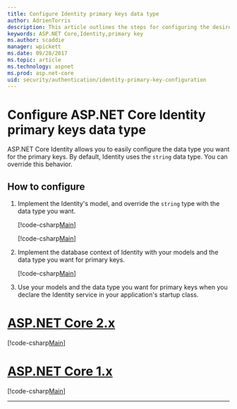 ```yaml
---
title: Configure Identity primary keys data type
author: AdrienTorris
description: This article outlines the steps for configuring the desired data type used for the ASP.NET Core Identity primary keys.
keywords: ASP.NET Core,Identity,primary key
ms.author: scaddie
manager: wpickett
ms.date: 09/28/2017
ms.topic: article
ms.technology: aspnet
ms.prod: asp.net-core
uid: security/authentication/identity-primary-key-configuration
---
```

# Configure ASP.NET Core Identity primary keys data type

ASP.NET Core Identity allows you to easily configure the data type you want for the primary keys. By default, Identity uses the `string` data type. You can override this behavior.

## How to configure

1. Implement the Identity's model, and override the `string` type with the data type you want.

    [!code-csharp[Main](identity/sample/src/ASPNET-IdentityDemo-PrimaryKeysConfig/Models/ApplicationUser.cs?highlight=4-6&range=7-13)]

    [!code-csharp[Main](identity/sample/src/ASPNET-IdentityDemo-PrimaryKeysConfig/Models/ApplicationRole.cs?highlight=3-5&range=7-12)]
	
2. Implement the database context of Identity with your models and the data type you want for primary keys.

    [!code-csharp[Main](identity/sample/src/ASPNET-IdentityDemo-PrimaryKeysConfig/Data/ApplicationDbContext.cs?highlight=3&range=9-26)]
	
3. Use your models and the data type you want for primary keys when you declare the Identity service in your application's startup class.

# [ASP.NET Core 2.x](#tab/aspnetcore2x)

[!code-csharp[Main](identity/sample/src/ASPNETv2-IdentityDemo-PrimaryKeysConfig/Startup.cs?highlight=6-8&range=25-41)]

# [ASP.NET Core 1.x](#tab/aspnetcore1x)

[!code-csharp[Main](identity/sample/src/ASPNET-IdentityDemo-PrimaryKeysConfig/Startup.cs?highlight=9-11&range=39-59)]

---
